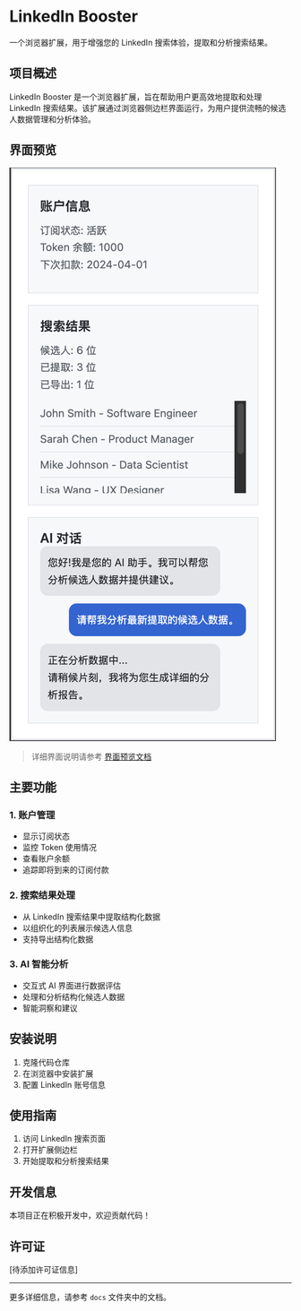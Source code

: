 # LinkedIn Booster

一个浏览器扩展，用于增强您的 LinkedIn 搜索体验，提取和分析搜索结果。

## 项目概述

LinkedIn Booster 是一个浏览器扩展，旨在帮助用户更高效地提取和处理 LinkedIn 搜索结果。该扩展通过浏览器侧边栏界面运行，为用户提供流畅的候选人数据管理和分析体验。

## 界面预览

![LinkedIn Booster 界面预览](docs/images/ui-preview.png)

> 详细界面说明请参考 [界面预览文档](docs/ui-preview.md)

## 主要功能

### 1. 账户管理
- 显示订阅状态
- 监控 Token 使用情况
- 查看账户余额
- 追踪即将到来的订阅付款

### 2. 搜索结果处理
- 从 LinkedIn 搜索结果中提取结构化数据
- 以组织化的列表展示候选人信息
- 支持导出结构化数据

### 3. AI 智能分析
- 交互式 AI 界面进行数据评估
- 处理和分析结构化候选人数据
- 智能洞察和建议

## 安装说明

1. 克隆代码仓库
2. 在浏览器中安装扩展
3. 配置 LinkedIn 账号信息

## 使用指南

1. 访问 LinkedIn 搜索页面
2. 打开扩展侧边栏
3. 开始提取和分析搜索结果

## 开发信息

本项目正在积极开发中，欢迎贡献代码！

## 许可证

[待添加许可证信息]

---

更多详细信息，请参考 `docs` 文件夹中的文档。
